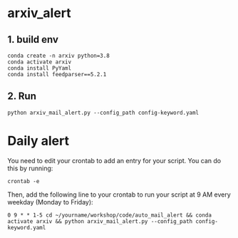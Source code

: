 # arxiv_alert

## 1. build env
```shell
conda create -n arxiv python=3.8
conda activate arxiv
conda install PyYaml
conda install feedparser==5.2.1
```
## 2. Run
```shell
python arxiv_mail_alert.py --config_path config-keyword.yaml
```
# Daily alert

You need to edit your crontab to add an entry for your script. You can do this by running:

```shell
crontab -e
```
Then, add the following line to your crontab to run your script at 9 AM every weekday (Monday to Friday):
```shell
0 9 * * 1-5 cd ~/yourname/workshop/code/auto_mail_alert && conda activate arxiv && python arxiv_mail_alert.py --config_path config-keyword.yaml
```
